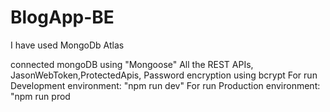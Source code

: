 # BlogApp-BE

I have used MongoDb Atlas

connected mongoDB using "Mongoose"
All the REST APIs, JasonWebToken,ProtectedApis, Password encryption using bcrypt
For run Development environment: "npm run dev"
For run Production environment: "npm run prod